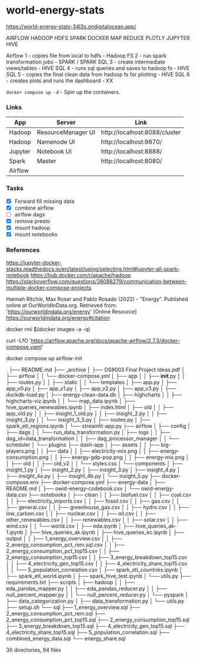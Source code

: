 # world-energy-stats

https://world-energy-stats-34l3s.ondigitalocean.app/


AIRFLOW
HADOOP HDFS
SPARK
DOCKER
MAP REDUCE
PLOTLY
JUPYTER
HIVE

Airflow
1 - copies file from local to hdfs - Hadoop FS
2 - run spark transformation jobs - SPARK / SPARK SQL
3 - create intermediate views/tables - HIVE SQL
4 - runs sql queries and saves to hadoop fs - HIVE SQL
5 - copies the final clean data from hadoop fs for plotting - HIVE SQL
6 - creates plots and runs the dashboard - XX


`docker compose up -d` - Spin up the containers.

### Links

| App     | Server             | Link                          |
| ------- | ------------------ | ----------------------------- |
| Hadoop  | ResourceManager UI | http://localhost:8088/cluster |
| Hadoop  | Namenode UI        | http://localhost:9870/        |
| Jupyter | Notebook UI        | http://localhost:8888/        |
| Spark   | Master             | http://localhost:8080/        |
| Airflow |                    |                               |



### Tasks

- [x] Forward fill missing data
- [x] combine airflow
- [ ] airflow dags
- [x] remove presto
- [x] mount hadoop
- [x] mount notebooks

### References

https://jupyter-docker-stacks.readthedocs.io/en/latest/using/selecting.html#jupyter-all-spark-notebook
https://hub.docker.com/r/apache/hadoop
https://stackoverflow.com/questions/38088279/communication-between-multiple-docker-compose-projects

Hannah Ritchie, Max Roser and Pablo Rosado (2022) - "Energy". Published online at OurWorldInData.org. Retrieved from: 'https://ourworldindata.org/energy' [Online Resource]
https://ourworldindata.org/energy#citation

docker rmi $(docker images -a -q)

curl -LfO 'https://airflow.apache.org/docs/apache-airflow/2.7.3/docker-compose.yaml'

docker compose up airflow-init


.
├── README.md
├── _archive
│   ├── DS8003 Final Project Ideas.pdf
│   ├── airflow
│   │   └── docker-compose.yml
│   ├── app
│   │   ├── __init__.py
│   │   ├── routes.py
│   │   ├── static
│   │   └── templates
│   ├── app.py
│   ├── app_v0.py
│   ├── app_v1.py
│   ├── app_v2.py
│   ├── app_v3.py
│   ├── duckdb-load.py
│   ├── energy-clean-data.db
│   ├── highcharts
│   │   ├── highcharts-viz.ipynb
│   │   └── map_data.ipynb
│   ├── hive_queries_renewables.ipynb
│   ├── index.html
│   ├── old
│   │   ├── app_old.py
│   │   ├── insight_1_old.py
│   │   ├── insight_2.py
│   │   ├── insight_3.py
│   │   └── insight_3_5.py
│   ├── routes.py
│   ├── spark_etl_regions.ipynb
│   └── streamlit-app.py
├── airflow
│   ├── config
│   ├── dags
│   │   └── run_data_transformation.py
│   ├── logs
│   │   ├── dag_id=data_transformation
│   │   ├── dag_processor_manager
│   │   └── scheduler
│   └── plugins
├── dash-app
│   ├── assets
│   │   ├── big-players.png
│   │   ├── data
│   │   ├── electricity-mix.png
│   │   ├── energy-consumption.png
│   │   ├── energy-gdp-pop.png
│   │   ├── energy-mix.png
│   │   ├── old
│   │   ├── old_v2
│   │   └── styles.css
│   └── components
│       ├── insight_1.py
│       ├── insight_2.py
│       ├── insight_3.py
│       ├── insight_4.py
│       ├── insight_4a.py
│       ├── insight_4b.py
│       └── insight_5.py
├── docker-compose.env
├── docker-compose.yml
├── energy-data
│   ├── README.md
│   ├── owid-energy-codebook.csv
│   └── owid-energy-data.csv
├── notebooks
│   ├── clean
│   │   ├── biofuel.csv
│   │   ├── coal.csv
│   │   ├── electricity_imports.csv
│   │   ├── fossil.csv
│   │   ├── gas.csv
│   │   ├── general.csv
│   │   ├── greenhouse_gas.csv
│   │   ├── hydro.csv
│   │   ├── low_carbon.csv
│   │   ├── nuclear.csv
│   │   ├── oil.csv
│   │   ├── other_renewables.csv
│   │   ├── renewables.csv
│   │   ├── solar.csv
│   │   ├── wind.csv
│   │   └── world.csv
│   ├── eda.ipynb
│   ├── hive_queries_ak-1.ipynb
│   ├── hive_queries_ak.ipynb
│   ├── hive_queries_kc.ipynb
│   ├── output
│   │   ├── 1_energy_overview.csv
│   │   ├── 2_energy_consumption_pct_rem.sql.csv
│   │   ├── 2_energy_consumption_pct_top15.csv
│   │   ├── 2_energy_consumption_top15.csv
│   │   ├── 3_energy_breakdown_top15.csv
│   │   ├── 4_electricity_gen_top15.csv
│   │   ├── 4_electricity_share_top15.csv
│   │   └── 5_population_correlation.csv
│   ├── spark_etl_countries.ipynb
│   ├── spark_etl_world.ipynb
│   ├── spark_hive_test.ipynb
│   └── utils.py
├── requirements.txt
├── scripts
│   ├── hadoop
│   │   ├── eda_pandas_mapper.py
│   │   ├── eda_pandas_reducer.py
│   │   ├── null_percent_mapper.py
│   │   └── null_percent_reducer.py
│   └── pyspark
│       ├── data_categorization.py
│       ├── data_transformation.py
│       └── utils.py
├── setup.sh
└── sql
    ├── 1_energy_overview.sql
    ├── 2_energy_consumption_pct_rem.sql
    ├── 2_energy_consumption_pct_top15.sql
    ├── 2_energy_consumption_top15.sql
    ├── 3_energy_breakdown_top15.sql
    ├── 4_electricity_gen_top15.sql
    ├── 4_electricity_share_top15.sql
    ├── 5_population_correlation.sql
    ├── combined_energy_data.sql
    └── energy_share.sql

30 directories, 94 files